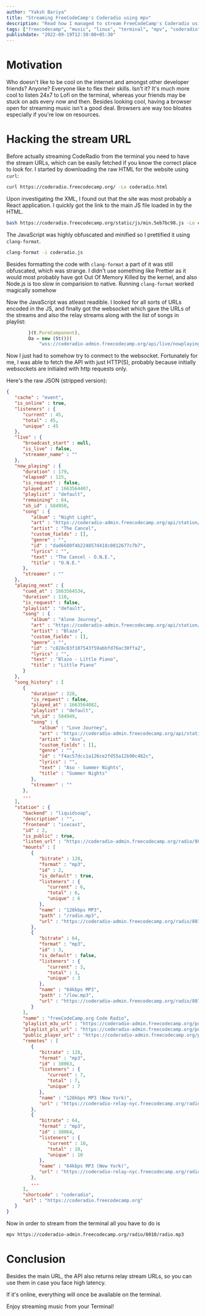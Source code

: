 ```yaml
---
author: "Yaksh Bariya"
title: "Streaming FreeCodeCamp's Coderadio using mpv"
description: "Read how I managed to stream FreeCodeCamp's Coderadio using mpv on the terminal"
tags: ["freecodecamp", "music", "linux", "terminal", "mpv", "coderadio", "programming", "coding"]
publishdate: "2022-09-19T12:30:00+05:30"
---
```


# Motivation

Who doesn't like to be cool on the internet and amongst other developer friends? Anyone? Everyone like to flex their skills. Isn't it? It's much more cool to listen 24x7 to Lofi on the terminal, whereas your friends may be stuck on ads every now and then. Besides looking cool, having a browser open for streaming music isn't a good deal. Browsers are way too bloates especially if you're low on resources.

# Hacking the stream URL

Before actually streaming CodeRadio from the terminal you need to have the stream URLs, which can be easily fetched if you know the correct place to look for. I started by downloading the raw HTML for the website using `curl`:

```bash
curl https://coderadio.freecodecamp.org/ -Lo coderadio.html
```

Upon investigating the XML, I found out that the site was most probably a React application. I quickly got the link to the main JS file loaded in by the HTML.

```bash
bash https://coderadio.freecodecamp.org/static/js/min.5eb7bc98.js -Lo coderadio.js
```

The JavaScript was highly obfuscated and minified so I prettified it using `clang-format`.

```bash
clang-format -i coderadio.js
```

Besides formatting the code with `clang-format`  a part of it was still obfuscated, which was strange. I didn't use something like Prettier as it would most probably have got Out Of Memory Killed by the kernel, and also Node.js is too slow in comparision to native. Running `clang-format` worked magically somehow

Now the JavaScript was atleast readible. I looked for all sorts of URLs encoded in the JS, and finally got the websocket which gave the URLs of the streams and also the relay streams along with the list of songs in playlist:

```js
        }(t.PureComponent),
        Oa = new (St())(
            "wss://coderadio-admin.freecodecamp.org/api/live/nowplaying/coderadio"),
```

Now I just had to somehow try to conmect to the websocket. Fortunately for me, I was able to fetch the API with just HTTP(S), probably because initially websockets are initialed with http requests only.

Here's the raw JSON (stripped version):

```json
{
   "cache" : "event",
   "is_online" : true,
   "listeners" : {
      "current" : 45,
      "total" : 45,
      "unique" : 45
   },
   "live" : {
      "broadcast_start" : null,
      "is_live" : false,
      "streamer_name" : ""
   },
   "now_playing" : {
      "duration" : 179,
      "elapsed" : 115,
      "is_request" : false,
      "played_at" : 1663564407,
      "playlist" : "default",
      "remaining" : 64,
      "sh_id" : 584950,
      "song" : {
         "album" : "Night Light",
         "art" : "https://coderadio-admin.freecodecamp.org/api/station/2/art/7681f2a146fcf71bf36b23cd-1586028052.jpg",
         "artist" : "The Cancel",
         "custom_fields" : [],
         "genre" : "",
         "id" : "dad6680f4b224857d418c0812677c7b7",
         "lyrics" : "",
         "text" : "The Cancel - O.N.E.",
         "title" : "O.N.E."
      },
      "streamer" : ""
   },
   "playing_next" : {
      "cued_at" : 1663564534,
      "duration" : 110,
      "is_request" : false,
      "playlist" : "default",
      "song" : {
         "album" : "Alone Journey",
         "art" : "https://coderadio-admin.freecodecamp.org/api/station/2/art/478f49a995584b4125696edd-1586028052.jpg",
         "artist" : "Blazo",
         "custom_fields" : [],
         "genre" : "",
         "id" : "c828c83f107543f59abbfd76ac30ffa2",
         "lyrics" : "",
         "text" : "Blazo - Little Piano",
         "title" : "Little Piano"
      }
   },
   "song_history" : [
      {
         "duration" : 328,
         "is_request" : false,
         "played_at" : 1663564082,
         "playlist" : "default",
         "sh_id" : 584949,
         "song" : {
            "album" : "Love Journey",
            "art" : "https://coderadio-admin.freecodecamp.org/api/station/2/art/a060ebcb06756d64b0544725-1586028052.jpg",
            "artist" : "Aso",
            "custom_fields" : [],
            "genre" : "",
            "id" : "f4ac57dcc1a126ce2fd55a12b90c482c",
            "lyrics" : "",
            "text" : "Aso - Summer Nights",
            "title" : "Summer Nights"
         },
         "streamer" : ""
      },
      ...
   ],
   "station" : {
      "backend" : "liquidsoap",
      "description" : "",
      "frontend" : "icecast",
      "id" : 2,
      "is_public" : true,
      "listen_url" : "https://coderadio-admin.freecodecamp.org/radio/8010/radio.mp3",
      "mounts" : [
         {
            "bitrate" : 128,
            "format" : "mp3",
            "id" : 2,
            "is_default" : true,
            "listeners" : {
               "current" : 6,
               "total" : 6,
               "unique" : 6
            },
            "name" : "128kbps MP3",
            "path" : "/radio.mp3",
            "url" : "https://coderadio-admin.freecodecamp.org/radio/8010/radio.mp3"
         },
         {
            "bitrate" : 64,
            "format" : "mp3",
            "id" : 3,
            "is_default" : false,
            "listeners" : {
               "current" : 3,
               "total" : 3,
               "unique" : 3
            },
            "name" : "64kbps MP3",
            "path" : "/low.mp3",
            "url" : "https://coderadio-admin.freecodecamp.org/radio/8010/low.mp3"
         }
      ],
      "name" : "freeCodeCamp.org Code Radio",
      "playlist_m3u_url" : "https://coderadio-admin.freecodecamp.org/public/coderadio/playlist.m3u",
      "playlist_pls_url" : "https://coderadio-admin.freecodecamp.org/public/coderadio/playlist.pls",
      "public_player_url" : "https://coderadio-admin.freecodecamp.org/public/coderadio",
      "remotes" : [
         {
            "bitrate" : 128,
            "format" : "mp3",
            "id" : 38063,
            "listeners" : {
               "current" : 7,
               "total" : 7,
               "unique" : 7
            },
            "name" : "128kbps MP3 (New York)",
            "url" : "https://coderadio-relay-nyc.freecodecamp.org/radio/8010/radio.mp3"
         },
         {
            "bitrate" : 64,
            "format" : "mp3",
            "id" : 38064,
            "listeners" : {
               "current" : 10,
               "total" : 10,
               "unique" : 10
            },
            "name" : "64kbps MP3 (New York)",
            "url" : "https://coderadio-relay-nyc.freecodecamp.org/radio/8010/low.mp3"
         },
         ...
      ],
      "shortcode" : "coderadio",
      "url" : "https://coderadio.freecodecamp.org"
   }
}
```

Now in order to stream from the terminal all you have to do is 

```bash
mpv https://coderadio-admin.freecodecamp.org/radio/8010/radio.mp3
```

# Conclusion

Besides the main URL, the API also returns relay stream URLs, so you can use them in case you face high latency.

If it's online, everything will once be available on the terminal.

Enjoy streaming music from your Terminal!
